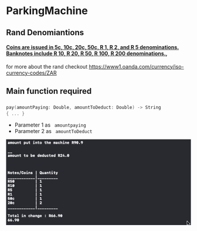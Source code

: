 # ParkingMachine

## Rand Denomiantions
#### [Coins are issued in 5c, 10c, 20c, 50c, R 1, R 2, and R 5 denominations. Banknotes include R 10, R 20, R 50, R 100, R 200 denominations.](https://www1.oanda.com/currency/iso-currency-codes/ZAR),
for more about the rand checkout <https://www1.oanda.com/currency/iso-currency-codes/ZAR>

## Main function required
### 
```swift
pay(amountPaying: Double, amountToDeduct: Double) -> String 
{ ... }
```

- Parameter 1 as  ``` amountpaying```
- Parameter 2 as ``` amountToDeduct```

<img src="screenshots/screenshot.png" width="540">

